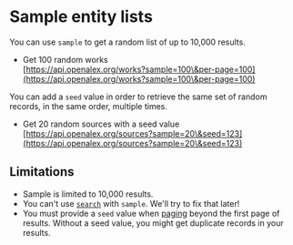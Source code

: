 # Sample entity lists

You can use `sample` to get a random list of up to 10,000 results.

* Get 100 random works\
  [https://api.openalex.org/works?sample=100\&per-page=100](https://api.openalex.org/works?sample=100\&per-page=100)

You can add a `seed` value in order to retrieve the same set of random records, in the same order, multiple times.

* Get 20 random sources with a seed value\
  [https://api.openalex.org/sources?sample=20\&seed=123](https://api.openalex.org/sources?sample=20\&seed=123)

## Limitations

* Sample is limited to 10,000 results.
* You can't use [`search`](search-entities.md) with `sample`. We'll try to fix that later!
* You must provide a `seed` value when [paging](paging.md) beyond the first page of results. Without a seed value, you might get duplicate records in your results.
